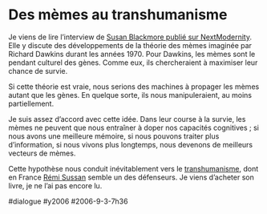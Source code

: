 # Des mèmes au transhumanisme

Je viens de lire l’interview de [Susan Blackmore publié sur NextModernity](http://nextmodernitylibrary.blogspirit.com/archive/2006/07/18/la-theorie-des-memes-pourquoi-nous-nous-imitons-les-uns-les.html). Elle y discute des développements de la théorie des mèmes imaginée par Richard Dawkins durant les années 1970. Pour Dawkins, les mèmes sont le pendant culturel des gènes. Comme eux, ils chercheraient à maximiser leur chance de survie.

Si cette théorie est vraie, nous serions des machines à propager les mèmes autant que les gènes. En quelque sorte, ils nous manipuleraient, au moins partiellement.

Je suis assez d’accord avec cette idée. Dans leur course à la survie, les mèmes ne peuvent que nous entraîner à doper nos capacités cognitives ; si nous avons une meilleure mémoire, si nous pouvons traiter plus d’information, si nous vivons plus longtemps, nous devenons de meilleurs vecteurs de mèmes.

Cette hypothèse nous conduit inévitablement vers le [transhumanisme](http://www.transhumanism.org), dont en France [Rémi Sussan](http://utopost.blogspot.com/) semble un des défenseurs. Je viens d’acheter son livre, je ne l’ai pas encore lu.

#dialogue #y2006 #2006-9-3-7h36

